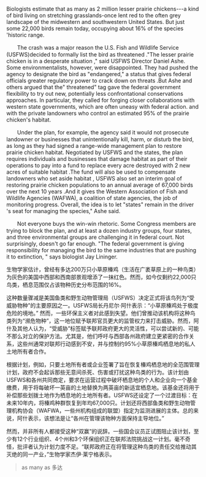 Biologists estimate that as many as 2 million lesser prairie chickens---a kind of bird living on stretching grasslands-once lent red to the often grey landscape of the midwestern and southwestern United States. But just some 22,000 birds remain today, occupying about 16% of the species 'historic range.

　　The crash was a major reason the U.S. Fish and Wildlife Service (USFWS)decided to formally list the bird as threatened ."The lesser prairie chicken is in a desperate situation ," said USFWS Director Daniel Ashe. Some environmentalists, however, were disappointed. They had pushed the agency to designate the bird as "endangered," a status that gives federal officials greater regulatory power to crack down on threats .But Ashe and others argued that the" threatened" tag gave the federal government flexibility to try out new, potentially less confrontational conservations approaches. In particular, they called for forging closer collaborations with western state governments, which are often uneasy with federal action. and with the private landowners who control an estimated 95% of the prairie chicken's habitat.

　　Under the plan, for example, the agency said it would not prosecute landowner or businesses that unintentionally kill, harm, or disturb the bird, as long as they had signed a range-wide management plan to restore prairie chicken habitat. Negotiated by USFWS and the states, the plan requires individuals and businesses that damage habitat as part of their operations to pay into a fund to replace every acre destroyed with 2 new acres of suitable habitat .The fund will also be used to compensate landowners who set aside habitat , USFWS also set an interim goal of restoring prairie chicken populations to an annual average of 67,000 birds over the next 10 years .And it gives the Western Association of Fish and Wildlife Agencies (WAFWA), a coalition of state agencies, the job of monitoring progress. Overall, the idea is to let "states" remain in the driver 's seat for managing the species," Ashe said.

　　Not everyone buys the win-win rhetoric. Some Congress members are trying to block the plan, and at least a dozen industry groups, four states, and three environmental groups are challenging it in federal court. Not surprisingly, doesn't go far enough. "The federal government is giving responsibility for managing the bird to the same industries that are pushing it to extinction, " says biologist Jay Lininger.



生物学家估计，曾经有多达200万只小草原榛鸡（生活在广袤草原上的一种鸟类）为灰色的美国中西部和西南部景观增添了一抹红色。然而，如今仅剩约22,000只鸟类，栖息范围仅占该物种历史分布范围的16%。

这种数量骤减是美国鱼类和野生动物管理局（USFWS）决定正式将该鸟列为“受威胁物种”的主要原因之一。USFWS局长丹尼尔·阿什表示：“小草原榛鸡处于极度危险的境地。” 然而，一些环保主义者对此感到失望。他们曾推动该机构将这种鸟类列为“濒危物种”，这一地位赋予联邦官员更大的监管权力来打击威胁。然而，阿什及其他人认为，“受威胁”标签赋予联邦政府更大的灵活性，可以尝试新的、可能不那么对立的保护方法。尤其是，他们呼吁与西部各州政府建立更紧密的合作关系，这些州通常对联邦行动感到不安，并与控制约95%小草原榛鸡栖息地的私人土地所有者合作。

根据计划，例如，只要土地所有者或企业签署了旨在恢复榛鸡栖息地的全范围管理计划，政府不会起诉那些无意间杀死、伤害或打扰这种鸟类的行为。该计划由USFWS和各州共同商定，要求在运营过程中破坏栖息地的个人和企业向一个基金缴费，用于将每破坏一英亩的土地替换为两英亩的新适宜栖息地。该基金还将用于补偿那些划拨土地作为栖息地的土地所有者。USFWS还设定了一个过渡目标：在未来10年内，将榛鸡种群恢复到年均67,000只。计划还将西部鱼类和野生动物管理机构协会（WAFWA，一些州机构组成的联盟）指定为监测进展的主体。总的来说，阿什表示，该想法是让“各州在管理该物种方面保持主导地位。”

然而，并非所有人都接受这种“双赢”的说辞。一些国会议员正试图阻止该计划，至少有12个行业组织、4个州和3个环保组织正在联邦法院挑战这一计划。毫不奇怪，批评者认为计划力度不足。“联邦政府正在将管理这种鸟类的责任交给推动其灭绝的同一产业，”生物学家杰伊·莱宁格表示。


> as many as 多达
